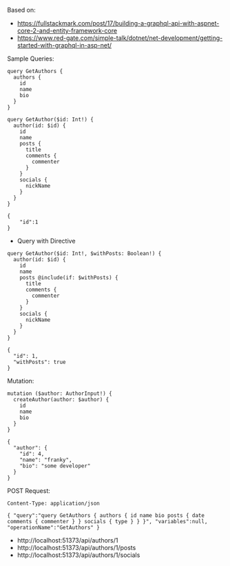 ﻿Based on:
- https://fullstackmark.com/post/17/building-a-graphql-api-with-aspnet-core-2-and-entity-framework-core
- https://www.red-gate.com/simple-talk/dotnet/net-development/getting-started-with-graphql-in-asp-net/

Sample Queries:

```
query GetAuthors {
  authors {
    id
    name
    bio
  }
}

query GetAuthor($id: Int!) {
  author(id: $id) {
    id
    name
    posts {
      title
      comments {
        commenter
      }
    }
    socials {
      nickName
    }
  }
}

{
    "id":1
}

```

- Query with Directive
```
query GetAuthor($id: Int!, $withPosts: Boolean!) {
  author(id: $id) {
    id
    name 
    posts @include(if: $withPosts) {
      title
      comments {
        commenter
      }
    }
    socials {
      nickName
    }
  }
}

{
  "id": 1,
  "withPosts": true
}
```

Mutation:

```
mutation ($author: AuthorInput!) {
  createAuthor(author: $author) {
    id
    name
    bio
  }
}

{
  "author": {
    "id": 4,
    "name": "franky",
    "bio": "some developer"
  }
}

```

POST Request:

```
Content-Type: application/json

{ "query":"query GetAuthors { authors { id name bio posts { date comments { commenter } } socials { type } } }", "variables":null, "operationName":"GetAuthors" }

```

- http://localhost:51373/api/authors/1
- http://localhost:51373/api/authors/1/posts
- http://localhost:51373/api/authors/1/socials
